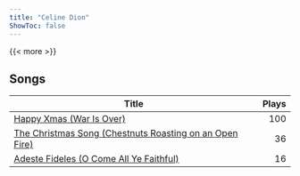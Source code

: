 ```yaml
---
title: "Celine Dion"
ShowToc: false
---
```


{{< more >}}

## Songs
Title | Plays 
----- | -----: 
[Happy Xmas (War Is Over)](/songs/happy-xmas-war-is-over) | 100
[The Christmas Song (Chestnuts Roasting on an Open Fire)](/songs/the-christmas-song-chestnuts-roasting-on-an-open-fire) | 36
[Adeste Fideles (O Come All Ye Faithful)](/songs/adeste-fideles-o-come-all-ye-faithful) | 16

